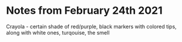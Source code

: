 # Notes from February 24th 2021

Crayola - certain shade of red/purple, black markers with colored tips, along with white ones, turqouise, the smell
